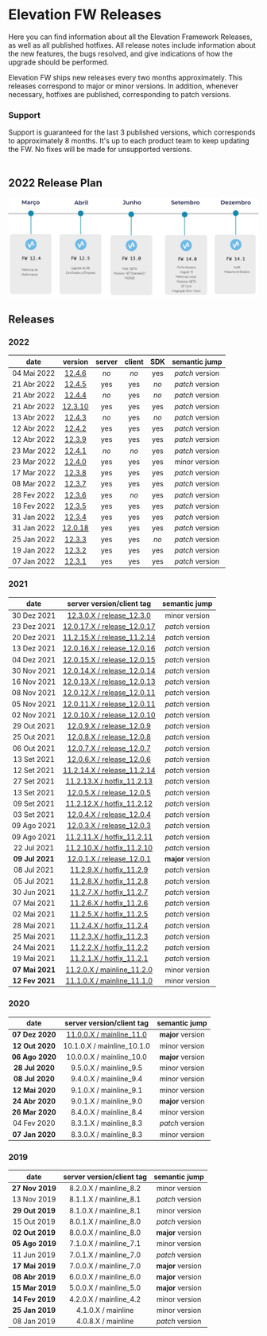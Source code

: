 # Elevation FW Releases

Here you can find information about all the Elevation Framework Releases, as well as all published hotfixes.
All release notes include information about the new features, the bugs resolved, and give indications of how the upgrade should be performed.

Elevation FW ships new releases every two months approximately. This releases correspond to major or minor versions.
In addition, whenever necessary, hotfixes are published, corresponding to patch versions.

### Support
Support is guaranteed for the last 3 published versions, which corresponds to approximately 8 months.
It's up to each product team to keep updating the FW. No fixes will be made for unsupported versions.
<br/><br/>

## 2022 Release Plan
<img src="./images/releasePlan2022.JPG" width="950">

## Releases

### **2022**

| date | version | server | client | SDK | semantic jump |
| :---: | :---: | :---: | :---: | :---: | :---: |
| 04 Mai 2022 | [12.4.6](./12.4.0.X/README.md#hotfix-1246-4-mai-2022)      | _no_ | _no_ | yes  | _patch_ version  |
| 21 Abr 2022 | [12.4.5](./12.4.0.X/README.md#hotfix-1245-21-abr-2022)     | yes  | yes  | _no_ | _patch_ version  |
| 21 Abr 2022 | [12.4.4](./12.4.0.X/README.md#hotfix-1244-21-abr-2022)     | _no_ | yes  | _no_ | _patch_ version  |
| 21 Abr 2022 | [12.3.10](./12.3.0.X/README.md#hotfix-12310-21-abr-2022)   | yes  | yes  | yes  | _patch_ version  |
| 13 Abr 2022 | [12.4.3](./12.4.0.X/README.md#hotfix-1243-13-abr-2022)     | _no_ | yes  | _no_ | _patch_ version  |
| 12 Abr 2022 | [12.4.2](./12.4.0.X/README.md#hotfix-1242-12-abr-2022)     | yes  | yes  | yes  | _patch_ version  |
| 12 Abr 2022 | [12.3.9](./12.3.0.X/README.md#hotfix-1239-12-abr-2022)     | yes  | yes  | yes  | _patch_ version  |
| 23 Mar 2022 | [12.4.1](./12.4.0.X/README.md#hotfix-1241-4-abr-2022)      | _no_ | _no_ | yes  | _patch_ version  |
| 23 Mar 2022 | [12.4.0](./12.4.0.X/README.md#hotfix-1240-23-mar-2022)     | yes  | yes  | yes  | minor version    |
| 17 Mar 2022 | [12.3.8](./12.3.0.X/README.md#hotfix-1238-17-mar-2022)     | yes  | yes  | yes  | _patch_ version  |
| 08 Mar 2022 | [12.3.7](./12.3.0.X/README.md#hotfix-1237-8-mar-2022)      | yes  | yes  | yes  | _patch_ version  |
| 28 Fev 2022 | [12.3.6](./12.3.0.X/README.md#hotfix-1236-28-fev-2022)     | yes  | _no_ | yes  | _patch_ version  |
| 18 Fev 2022 | [12.3.5](./12.3.0.X/README.md#hotfix-1235-18-fev-2022)     | yes  | yes  | yes  | _patch_ version  |
| 31 Jan 2022 | [12.3.4](./12.3.0.X/README.md#hotfix-1234-31-jan-2022)     | yes  | yes  | yes  | _patch_ version  |
| 31 Jan 2022 | [12.0.18](./12.0.1.X/README.md#hotfix-12018-31-jan-2022)   | yes  | yes  | yes  | _patch_ version  |
| 25 Jan 2022 | [12.3.3](./12.3.0.X/README.md#hotfix-1233-25-jan-2022)     | yes  | yes  | _no_ | _patch_ version  |
| 19 Jan 2022 | [12.3.2](./12.3.0.X/README.md#hotfix-1232-19-jan-2022)     | yes  | yes  | yes  | _patch_ version  |
| 07 Jan 2022 | [12.3.1](./12.3.0.X/README.md#hotfix-1231-7-jan-2022)      | yes  | yes  | yes  | _patch_ version  |

### **2021**

| date | server version/client tag | semantic jump |
| :---: | :---: | :---: |
| 30 Dez 2021 | [12.3.0.X / release_12.3.0](./12.3.0.X/README.md#hotfix-1230-30-dez-2021)       | minor version     |
| 23 Dez 2021 | [12.0.17.X / release_12.0.17](./12.0.1.X/README.md#hotfix-12017-23-dez-2021)    | _patch_ version   |
| 20 Dez 2021 | [11.2.15.X / release_11.2.14](./11.2.0.X/README.md#hotfix-11215-20-dez-2021)    | _patch_ version   |
| 13 Dez 2021 | [12.0.16.X / release_12.0.16](./12.0.1.X/README.md#hotfix-12016-13-dez-2021)    | _patch_ version   |
| 04 Dez 2021 | [12.0.15.X / release_12.0.15](./12.0.1.X/README.md#hotfix-12015-4-dez-2021)     | _patch_ version   |
| 30 Nov 2021 | [12.0.14.X / release_12.0.14](./12.0.1.X/README.md#hotfix-12014-30-nov-2021)    | _patch_ version   |
| 16 Nov 2021 | [12.0.13.X / release_12.0.13](./12.0.1.X/README.md#hotfix-12013-16-nov-2021)    | _patch_ version   |
| 08 Nov 2021 | [12.0.12.X / release_12.0.11](./12.0.1.X/README.md#hotfix-12012-8-nov-2021)     | _patch_ version   |
| 05 Nov 2021 | [12.0.11.X / release_12.0.11](./12.0.1.X/README.md#hotfix-12011-5-nov-2021)     | _patch_ version   |
| 02 Nov 2021 | [12.0.10.X / release_12.0.10](./12.0.1.X/README.md#hotfix-12010-2-nov-2021)     | _patch_ version   |
| 29 Out 2021 | [12.0.9.X / release_12.0.9](./12.0.1.X/README.md#hotfix-1209-29-out-2021)       | _patch_ version   |
| 25 Out 2021 | [12.0.8.X / release_12.0.8](./12.0.1.X/README.md#hotfix-1208-25-out-2021)       | _patch_ version   |
| 06 Out 2021 | [12.0.7.X / release_12.0.7](./12.0.1.X/README.md#hotfix-1207-6-out-2021)        | _patch_ version   |
| 13 Set 2021 | [12.0.6.X / release_12.0.6](./12.0.1.X/README.md#hotfix-1206-27-set-2021)       | _patch_ version   |
| 12 Set 2021 | [11.2.14.X / release_11.2.14](./11.2.0.X/README.md#hotfix-11214-12-set-2021)    | _patch_ version   |
| 27 Set 2021 | [11.2.13.X / hotfix_11.2.13](./11.2.0.X/README.md#hotfix-11213-27-set-2021)     | _patch_ version   |
| 13 Set 2021 | [12.0.5.X / release_12.0.5](./12.0.1.X/README.md#hotfix-1205-13-set-2021)       | _patch_ version   |
| 09 Set 2021 | [11.2.12.X / hotfix_11.2.12](./11.2.0.X/README.md#hotfix-11212-9-set-2021)      | _patch_ version   |
| 03 Set 2021 | [12.0.4.X / release_12.0.4](./12.0.1.X/README.md#hotfix-1204-3-set-2021)        | _patch_ version   |
| 09 Ago 2021 | [12.0.3.X / release_12.0.3](./12.0.1.X/README.md#hotfix-1203-9-ago-2021)        | _patch_ version   |
| 09 Ago 2021 | [11.2.11.X / hotfix_11.2.11](./11.2.0.X/README.md#hotfix-11211-9-ago-2021)      | _patch_ version   |
| 22 Jul 2021 | [11.2.10.X / hotfix_11.2.10](./11.2.0.X/README.md#hotfix-11210-22-jul-2021)     | _patch_ version   |
| **09 Jul 2021** | [12.0.1.X / release_12.0.1](./12.0.1.X/README.md)                           | **major** version |
| 08 Jul 2021 | [11.2.9.X / hotfix_11.2.9](./11.2.0.X/README.md#hotfix-1129-8-jul-2021)         | _patch_ version   |
| 05 Jul 2021 | [11.2.8.X / hotfix_11.2.8](./11.2.0.X/README.md#hotfix-1128-5-jul-2021)         | _patch_ version   |
| 30 Jun 2021 | [11.2.7.X / hotfix_11.2.7](./11.2.0.X/README.md#hotfix-1127-30-jun-2021)        | _patch_ version   |
| 07 Mai 2021 | [11.2.6.X / hotfix_11.2.6](./11.2.0.X/README.md#hotfix-1126-07-jun-2021)        | _patch_ version   |
| 02 Mai 2021 | [11.2.5.X / hotfix_11.2.5](./11.2.0.X/README.md#hotfix-1125-02-jun-2021)        | _patch_ version   |
| 28 Mai 2021 | [11.2.4.X / hotfix_11.2.4](./11.2.0.X/README.md#hotfix-1124-28-mai-2021)        | _patch_ version   |
| 25 Mai 2021 | [11.2.3.X / hotfix_11.2.3](./11.2.0.X/README.md#hotfix-1123-25-mai-2021)        | _patch_ version   |
| 24 Mai 2021 | [11.2.2.X / hotfix_11.2.2](./11.2.0.X/README.md#hotfix-1122-24-mai-2021)        | _patch_ version   |
| 19 Mai 2021 | [11.2.1.X / hotfix_11.2.1](./11.2.0.X/README.md#hotfix-1121-15-mai-2021)        | _patch_ version   |
| **07 Mai 2021** | [11.2.0.X / mainline_11.2.0](./11.2.0.X/README.md)                          | minor version     |
| **12 Fev 2021** | [11.1.0.X / mainline_11.1.0](./11.1.0.X/README.md)                          | minor version     |

### **2020**

| date | server version/client tag | semantic jump |
| :---: | :---: | :---: |
| **07 Dez 2020** | [11.0.0.X / mainline_11.0](./11.0.0.X/README.md)           | **major** version |
| **12 Out 2020** | 10.1.0.X / mainline_10.1.0                                 | minor version     |
| **06 Ago 2020** | 10.0.0.X / mainline_10.0                                   | **major** version |
| **28 Jul 2020** | 9.5.0.X / mainline_9.5                                     | minor version     |
| **08 Jul 2020** | 9.4.0.X / mainline_9.4                                     | minor version     |
| **12 Mai 2020** | 9.1.0.X / mainline_9.1                                     | minor version     |
| **24 Abr 2020** | 9.0.1.X / mainline_9.0                                     | **major** version |
| **26 Mar 2020** | 8.4.0.X / mainline_8.4                                     | minor version     |
| 04 Fev 2020 | 8.3.1.X / mainline_8.3                                         | _patch_ version   |
| **07 Jan 2020** | 8.3.0.X / mainline_8.3                                     | minor version     |

### **2019**

| date | server version/client tag | semantic jump |
| :---: | :---: | :---: |
| **27 Nov 2019** | 8.2.0.X / mainline_8.2                                     | minor version     |
| 13 Nov 2019     | 8.1.1.X / mainline_8.1                                     | _patch_ version   |
| **29 Out 2019** | 8.1.0.X / mainline_8.1                                     | minor version     |
| 15 Out 2019     | 8.0.1.X / mainline_8.0                                     | _patch_ version   |
| **02 Out 2019** | 8.0.0.X / mainline_8.0                                     | **major** version |
| **05 Ago 2019** | 7.1.0.X / mainline_7.1                                     | minor version     |
| 11 Jun 2019     | 7.0.1.X / mainline_7.0                                     | _patch_ version   |
| **17 Mai 2019** | 7.0.0.X / mainline_7.0                                     | **major** version |
| **08 Abr 2019** | 6.0.0.X / mainline_6.0                                     | **major** version |
| **15 Mar 2019** | 5.0.0.X / mainline_5.0                                     | **major** version |
| **14 Fev 2019** | 4.2.0.X / mainline_4.2                                     | minor version     |
| **25 Jan 2019** | 4.1.0.X / mainline                                         | minor version     |
| 08 Jan 2019     | 4.0.8.X / mainline                                         | _patch_ version   |

<br/><br/>
